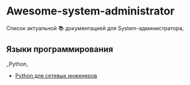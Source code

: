 # Awesome-system-administrator

Список актуальной 📚 документацией для System-администратора,

## Языки программирования

_Python, 
- [Python для сетевых инженеров](https://pyneng.readthedocs.io/ru/latest/index.html)
